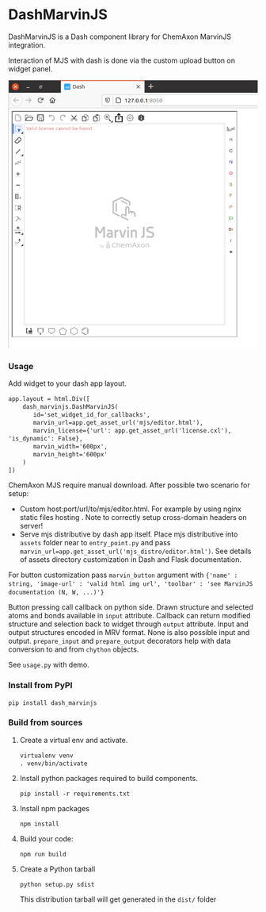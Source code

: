 # DashMarvinJS

DashMarvinJS is a Dash component library for ChemAxon MarvinJS integration.

Interaction of MJS with dash is done via the custom upload button on widget panel.

![](demo.png)

### Usage

Add widget to your dash app layout.

    app.layout = html.Div([
        dash_marvinjs.DashMarvinJS(
           id='set_widget_id_for_callbacks',
           marvin_url=app.get_asset_url('mjs/editor.html'),
           marvin_license={'url': app.get_asset_url('license.cxl'), 'is_dynamic': False},
           marvin_width='600px',
           marvin_height='600px'
        )
    ])

ChemAxon MJS require manual download. After possible two scenario for setup:
* Custom host:port/url/to/mjs/editor.html. For example by using nginx static files hosting . Note to correctly setup cross-domain headers on server!
* Serve mjs distributive by dash app itself. Place mjs distributive into `assets` folder near to `entry_point.py` and pass `marvin_url=app.get_asset_url('mjs_distro/editor.html')`. See details of assets directory customization in Dash and Flask documentation.

For button customization pass `marvin_button` argument with `{'name' : string, 'image-url' : 'valid html img url', 'toolbar' : 'see MarvinJS documentation (N, W, ...)'}`

Button pressing call callback on python side.
Drawn structure and selected atoms and bonds available in `input` attribute.
Callback can return modified structure and selection back to widget through `output` attribute.
Input and output structures encoded in MRV format. None is also possible input and output.
`prepare_input` and `prepare_output` decorators help with data conversion to and from `chython` objects.

See `usage.py` with demo.


### Install from PyPI

    pip install dash_marvinjs

### Build from sources

1. Create a virtual env and activate.
    ```
    virtualenv venv
    . venv/bin/activate
    ```
2. Install python packages required to build components.
    ```
    pip install -r requirements.txt
    ```
3. Install npm packages
    ```
    npm install
    ```
4. Build your code:
    ```
    npm run build
    ```
5. Create a Python tarball
    ```
    python setup.py sdist
    ```
    This distribution tarball will get generated in the `dist/` folder
